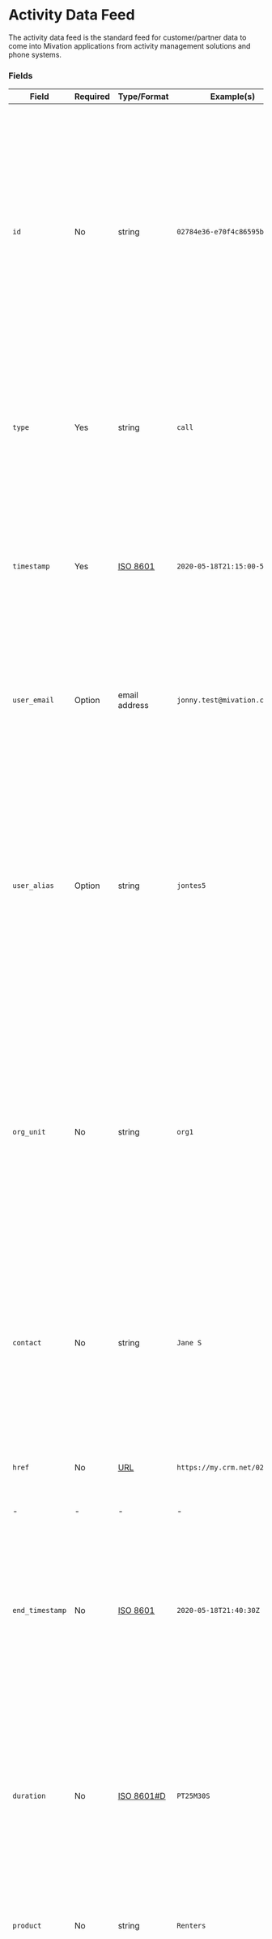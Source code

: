 # Activity Data Feed

The activity data feed is the standard feed for customer/partner data to come into Mivation applications from activity management solutions and phone systems.

### Fields
| Field | Required | Type/Format | Example(s) | Description|
|-------|----------|-------------|---------|------------|
| `id` | No | string | `02784e36-e70f4c86595b` | A unique record identifier for this transaction in the source system of record. Any string, up to 255 chars in length, is valid.  This value, if provided, is expected to be unique, per source. Subsequent records received from the same source with the same "id" will be treated as updates.|
| `type` | Yes | string | `call` | The type of activity being logged. Standard supported types are "call", "quote", "sale", "meeting", etc... Custom types can also be used. |
| `timestamp` | Yes | [ISO 8601](https://en.wikipedia.org/wiki/ISO_8601) | `2020-05-18T21:15:00-5:00` | The date and time that the activity occurred.  Note the inclusion of the UTC offset.  If the timestamp is UTC then it should be in format `2020-05-18T21:15:00Z`.|
| `user_email` | Option | email address | `jonny.test@mivation.com` | The email address to identify the user that completed the activity.  One of either `use_email` or `user_alias`, but not both, must be provided.| 
| `user_alias` | Option | string | `jontes5` | The internal "alias" or "username" used by the organization or source system to identify the user that completed the activity.  The alias must be pre-registered with Mivation via "user-registry" transmission. *One of either `use_email` or `user_alias`, but not both, must be provided.|
| `org_unit` | No | string | `org1` | This field is used by larger organizations to direct this activity to a specific workgroup or sub-account within the organization hierarchy. If not supplied, the system will attempt to determine this by user membership (via alias or email). If supplied, the value needs to match your organization configuration. |
| `contact` | No | string | `Jane S` | This field can be used to annotate the contact that user was working with on activities where that is relevant.  This should ideally contain an internal value or non-PII data such as a listed phone number or a partial name. |
| `href` | No | [URL](https://en.wikipedia.org/wiki/URL) | `https://my.crm.net/02784e36` | A url that the user can use for accessing the associated activity in the source system.|
|-|-|-|-|-|
| `end_timestamp` | No | [ISO 8601](https://en.wikipedia.org/wiki/ISO_8601) | `2020-05-18T21:40:30Z` | For activity types, such as `call`, where there is a specific start and end time, this field provides the ending time.  This will be used, along with `timestamp`, to calculate `duration`, unless that is explicitly provided.|
| `duration` | No | [ISO 8601#D](https://en.wikipedia.org/wiki/ISO_8601#Durations) | `PT25M30S` | For activity types, such as `call`, where there is a specific length of elapsed time, this field provides that value.  This will be used, along with `timestamp`, to calculate `end_timestamp`, unless that is explicitly provided. |
| `product` | No | string | `Renters` | For activities such as `quote` where product information applies, this field provides that value. | 
| `amount` | No | decimal | `123.45` | For activities such as `quote` or `sale` where there is a relevant amount, this field provides that value.|
| `tags` | No | string [ ] | `["tag1","tag2",tag3"]` | For activities from source systems that connect simple tag values to the activity that can be used to determine applicability for competition scoring rules.  |
|-|-|-|-|-|
| `void` | No | boolean | `false` | Used in combination with `id` to void or delete a previously sent activity.  When `void` is `true`, `id` is required and all other values are ignored.|

### Custom Fields
Nearly any other name/value pair that is valid [JSON](https://en.wikipedia.org/wiki/JSON#Data_types_and_syntax) can be provided, including simple nested objects and arrays of primitive types. The only significant limitation is that arrays of nested objects are not currently supported.  Custom fields may or may not be processed by the target system, depending on the defined rules.  (see examples below for custom `direction` and `product_line` fields)

### Example

```yaml
{
  "format": "activity",
  "payload": [
    { 
      "id": "02784e36-e70f4c86595b",
      "type": "call",
      "timestamp": "2020-05-18T21:15:00-5:00",
      "duration": "PT25M30S",
      "user_email": "jonny.test@mivation.com",
      "org_unit": "org1",
      "contact": "+18774289403",
      "direction": "outbound"
    },
    { 
      "id": "25b8d74f-3becb0ede39f",
      "type": "quote",
      "timestamp": "2020-05-18T21:20:00-5:00",
      "user_email": "jonny.test@mivation.com",
      "contact": "Jane S",
      "product_line": "fire",
      "product": "Renters",
      "amount": 123.45,
      "href" : "https://my.quotes.net/25b8d74f-3becb0ede39f",
      "tags": ["win_back","quote_delivered"]
    },
    {
      "id": "044d54a9-a5939dbae02e",
      "void": true
    }
  ]
}
```


 
